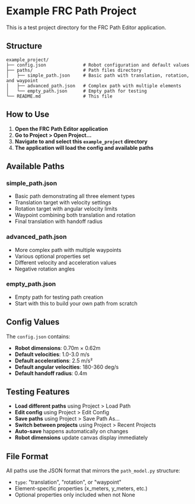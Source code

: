 # Example FRC Path Project

This is a test project directory for the FRC Path Editor application.

## Structure
```
example_project/
├── config.json              # Robot configuration and default values
├── paths/                   # Path files directory
│   ├── simple_path.json     # Basic path with translation, rotation, and waypoint
│   ├── advanced_path.json   # Complex path with multiple elements
│   └── empty_path.json      # Empty path for testing
└── README.md                # This file
```

## How to Use

1. **Open the FRC Path Editor application**
2. **Go to Project > Open Project...**
3. **Navigate to and select this `example_project` directory**
4. **The application will load the config and available paths**

## Available Paths

### simple_path.json
- Basic path demonstrating all three element types
- Translation target with velocity settings
- Rotation target with angular velocity limits
- Waypoint combining both translation and rotation
- Final translation with handoff radius

### advanced_path.json
- More complex path with multiple waypoints
- Various optional properties set
- Different velocity and acceleration values
- Negative rotation angles

### empty_path.json
- Empty path for testing path creation
- Start with this to build your own path from scratch

## Config Values

The `config.json` contains:
- **Robot dimensions**: 0.70m × 0.62m
- **Default velocities**: 1.0-3.0 m/s
- **Default accelerations**: 2.5 m/s²
- **Default angular velocities**: 180-360 deg/s
- **Default handoff radius**: 0.4m

## Testing Features

- **Load different paths** using Project > Load Path
- **Edit config** using Project > Edit Config
- **Save paths** using Project > Save Path As...
- **Switch between projects** using Project > Recent Projects
- **Auto-save** happens automatically on changes
- **Robot dimensions** update canvas display immediately

## File Format

All paths use the JSON format that mirrors the `path_model.py` structure:
- `type`: "translation", "rotation", or "waypoint"
- Element-specific properties (x_meters, y_meters, etc.)
- Optional properties only included when not None
